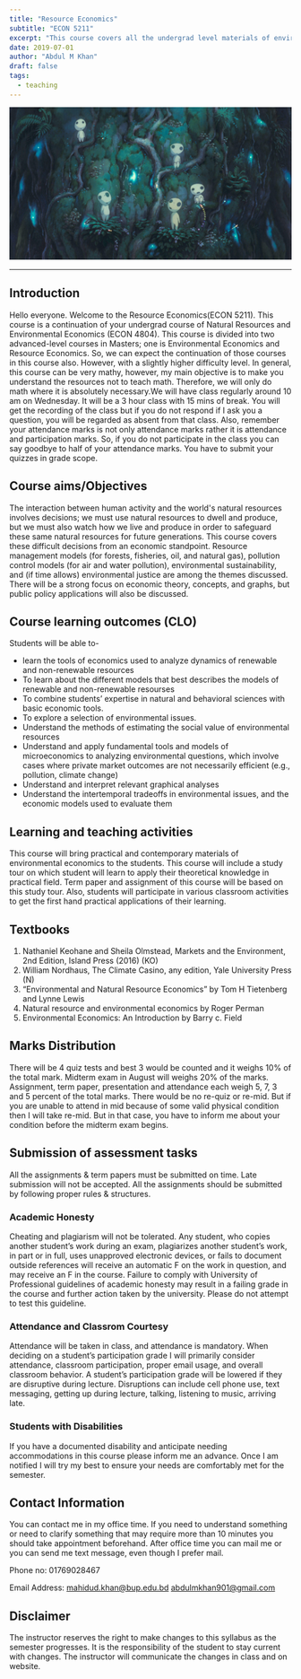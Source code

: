 ```yaml
---
title: "Resource Economics"
subtitle: "ECON 5211"
excerpt: "This course covers all the undergrad level materials of environment economics and Natural resources. There is no requirement for this course, Knowing how to read graphs, some algebra and calculas is enough."
date: 2019-07-01
author: "Abdul M Khan"
draft: false
tags:
  - teaching
---
```


![](featured-hex.jpg)


---
## Introduction
Hello everyone. Welcome to the Resource Economics(ECON 5211). This course is a continuation of your undergrad course of Natural Resources and Environmental Economics (ECON 4804). This course is divided into two advanced-level courses in Masters; one is Environmental Economics and Resource Economics. So, we can expect the continuation of those courses in this course also. However, with a slightly higher difficulty level. In general, this course can be very mathy, however, my main objective is to make you understand the resources not to teach math. Therefore, we will only do math where it is absolutely necessary.We will have class regularly around 10 am on Wednesday. It will be a 3 hour class with 15 mins of break. You will get the recording of the class but if you do not respond if I ask you a question, you will be regarded as absent from that class. Also, remember your attendance marks is not only attendance marks rather it is attendance and participation marks. So, if you do not participate in the class you can say goodbye to half of your attendance marks. You have to submit your quizzes in grade scope.

## Course aims/Objectives
The interaction between human activity and the world's natural resources involves decisions; we must use natural resources to dwell and produce, but we must also watch how we live and produce in order to safeguard these same natural resources for future generations. This course covers these difficult decisions from an economic standpoint. Resource management models (for forests, fisheries, oil, and natural gas), pollution control models (for air and water pollution), environmental sustainability, and (if time allows) environmental justice are among the themes discussed. There will be a strong focus on economic theory, concepts, and graphs, but public policy applications will also be discussed.



## Course learning outcomes (CLO)
Students will be able to-
-	 learn the tools of economics used to analyze dynamics of renewable and non-renewable resources
-	 To learn about the different models that best describes the models of renewable and non-renewable resourses
-	 To combine students’ expertise in natural and behavioral sciences with basic economic tools.
-	 To explore a selection of environmental issues.
-	Understand the methods of estimating the social value of environmental resources
-	Understand and apply fundamental tools and models of microeconomics to analyzing environmental questions, which involve cases where private market outcomes are not necessarily efficient (e.g., pollution, climate change)
-	Understand and interpret relevant graphical analyses 
-	Understand the intertemporal tradeoffs in environmental issues, and the economic models used to evaluate them
## Learning and teaching activities
This course will bring practical and contemporary materials of environmental economics to the students. This course will include a study tour on which student will learn to apply their theoretical knowledge in practical field. Term paper and assignment of this course will be based on this study tour. Also, students will participate in various classroom activities to get the first hand practical applications of their learning.  

## Textbooks
1.	Nathaniel Keohane and Sheila Olmstead, Markets and the Environment, 2nd Edition, Island Press (2016) (KO)
2.	William Nordhaus, The Climate Casino, any edition, Yale University Press (N) 
3.	“Environmental and Natural Resource Economics” by Tom H Tietenberg and Lynne Lewis
4.	Natural resource and environmental economics by Roger Perman
5.	Environmental Economics: An Introduction by Barry c. Field



## Marks Distribution
There will be 4 quiz tests and best 3 would be counted and it weighs 10% of the total mark. Midterm exam in August will weighs 20% of the marks. Assignment, term paper, presentation and attendance each weigh 5, 7, 3 and 5 percent of the total marks. 
There would be no re-quiz or re-mid. But if you are unable to attend in mid because of some valid physical condition then I will take re-mid. But in that case, you have to inform me about your condition before the midterm exam begins.


## Submission of assessment tasks
All the assignments & term papers must be submitted on time. Late submission will not be accepted. All the assignments should be submitted by following proper rules & structures. 

### Academic Honesty
Cheating and plagiarism will not be tolerated. Any student, who copies another student’s work during an exam, plagiarizes another student’s work, in part or in full, uses unapproved electronic devices, or fails to document outside references will receive an automatic F on the work in question, and may receive an F in the course. Failure to comply with University of
Professional guidelines of academic honesty may result in a failing grade in the course and
further action taken by the university. Please do not attempt to test this guideline.

### Attendance and Classrom Courtesy
Attendance will be taken in class, and attendance is mandatory. When deciding on a student’s participation grade I will primarily consider attendance, classroom participation, proper email usage, and overall classroom behavior. A student’s participation grade will be lowered if they are disruptive during lecture. Disruptions can include cell phone use, text messaging, getting up during lecture, talking, listening to music, arriving late.

### Students with Disabilities
If you have a documented disability and anticipate needing accommodations in this course please inform me an advance. Once I am notified I will try my best to ensure your needs are comfortably met for the semester. 

## Contact Information
You can contact me in my office time. If you need to understand something or need to clarify something that may require more than 10 minutes you should take appointment beforehand. After office time you can mail me or you can send me text message, even though I prefer mail. 

Phone no: 01769028467

Email Address:
mahidud.khan@bup.edu.bd
abdulmkhan901@gmail.com




## Disclaimer
The instructor reserves the right to make changes to this syllabus as the semester progresses. It is the responsibility of the student to stay current with changes. The instructor will communicate the changes in class and on website.




